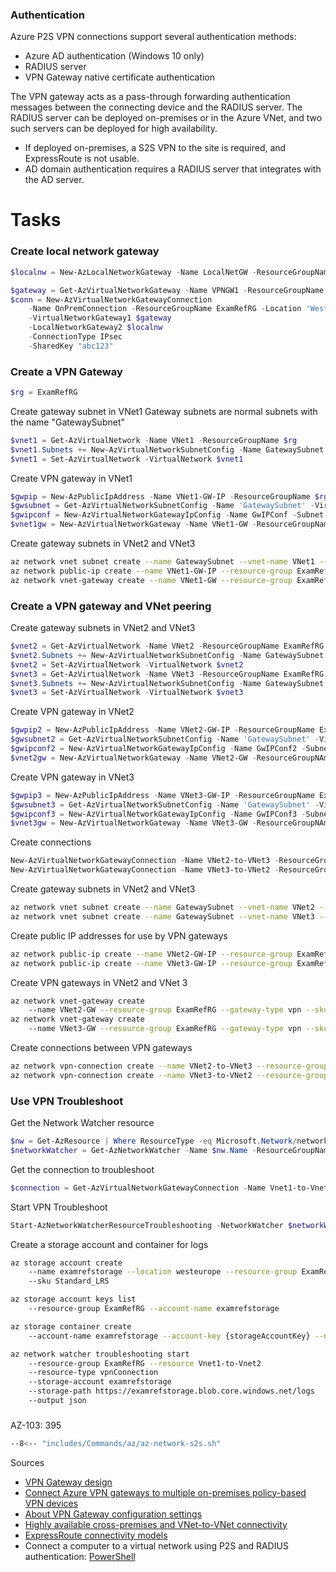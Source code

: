 ### Authentication

Azure P2S VPN connections support several authentication methods:

- Azure AD authentication (Windows 10 only)
- RADIUS server
- VPN Gateway native certificate authentication

The VPN gateway acts as a pass-through forwarding authentication messages between the connecting device and the RADIUS server. The RADIUS server can be deployed on-premises or in the Azure VNet, and two such servers can be deployed for high availability.

- If deployed on-premises, a S2S VPN to the site is required, and ExpressRoute is not usable.
- AD domain authentication requires a RADIUS server that integrates with the AD server.

# Tasks
### Create local network gateway

```powershell
$localnw = New-AzLocalNetworkGateway -Name LocalNetGW -ResourceGroupName ExamRefRG -Location "West Europe" -GatewayIpAddress "53.50.123.195" -AddressPrefix "10.5.0.0/16" 
```



```powershell title="Create VPN connection"
$gateway = Get-AzVirtualNetworkGateway -Name VPNGW1 -ResourceGroupName ExamRefRG
$conn = New-AzVirtualNetworkGatewayConnection 
    -Name OnPremConnection -ResourceGroupName ExamRefRG -Location 'West Europe' 
    -VirtualNetworkGateway1 $gateway 
    -LocalNetworkGateway2 $localnw 
    -ConnectionType IPsec 
    -SharedKey "abc123"
```

### Create a VPN Gateway

```powershell
$rg = ExamRefRG
```
Create gateway subnet in VNet1
Gateway subnets are normal subnets with the name "GatewaySubnet"
```powershell
$vnet1 = Get-AzVirtualNetwork -Name VNet1 -ResourceGroupName $rg
$vnet1.Subnets += New-AzVirtualNetworkSubnetConfig -Name GatewaySubnet -AddressPrefix 10.1.1.0/27
$vnet1 = Set-AzVirtualNetwork -VirtualNetwork $vnet1
```
Create VPN gateway in VNet1
```powershell
$gwpip = New-AzPublicIpAddress -Name VNet1-GW-IP -ResourceGroupName $rg -Location 'North Europe' -AllocationMethod Dynamic
$gwsubnet = Get-AzVirtualNetworkSubnetConfig -Name 'GatewaySubnet' -VirtualNetwork $vnet1
$gwipconf = New-AzVirtualNetworkGatewayIpConfig -Name GwIPConf -Subnet $gwsubnet -PublicIpAddress $gwpip
$vnet1gw = New-AzVirtualNetworkGateway -Name VNet1-GW -ResourceGroupName $rg -Location 'North Europe' -IpConfigurations $gwipconf -GatewayType Vpn -VpnType RouteBased -GatewaySku VpnGw1
```

Create gateway subnets in VNet2 and VNet3
```sh
az network vnet subnet create --name GatewaySubnet --vnet-name VNet1 --resource-group ExamRefRG --address-prefixes 10.1.1.0/27
az network public-ip create --name VNet1-GW-IP --resource-group ExamRefRG --location NorthEurope
az network vnet-gateway create --name VNet1-GW --resource-group ExamRefRG --gateway-type vpn --sku VpnGw1 --vpn-type RouteBased --vnet VNet1 --public-ip-addresses VNet1-GW-IP --location NorthEurope
```
### Create a VPN gateway and VNet peering

Create gateway subnets in VNet2 and VNet3
```powershell
$vnet2 = Get-AzVirtualNetwork -Name VNet2 -ResourceGroupName ExamRefRG
$vnet2.Subnets += New-AzVirtualNetworkSubnetConfig -Name GatewaySubnet -AddressPrefix 10.2.1.0/27
$vnet2 = Set-AzVirtualNetwork -VirtualNetwork $vnet2
$vnet3 = Get-AzVirtualNetwork -Name VNet3 -ResourceGroupName ExamRefRG
$vnet3.Subnets += New-AzVirtualNetworkSubnetConfig -Name GatewaySubnet -AddressPrefix 10.3.1.0/27
$vnet3 = Set-AzVirtualNetwork -VirtualNetwork $vnet3
```
Create VPN gateway in VNet2
```powershell
$gwpip2 = New-AzPublicIpAddress -Name VNet2-GW-IP -ResourceGroupName ExamRefRG -Location $vnet2.Location -AllocationMethod Dynamic
$gwsubnet2 = Get-AzVirtualNetworkSubnetConfig -Name 'GatewaySubnet' -VirtualNetwork $vnet2
$gwipconf2 = New-AzVirtualNetworkGatewayIpConfig -Name GwIPConf2 -Subnet $gwsubnet2 -PublicIpAddress $gwpip2
$vnet2gw = New-AzVirtualNetworkGateway -Name VNet2-GW -ResourceGroupNAme ExamRefR -Location $vnet2.Location -IpConfigurations $gwipconf2 -GatewayType Vpn -VpnType RouteBased -GatewaySku VpnGw1
```
Create VPN gateway in VNet3
```powershell
$gwpip3 = New-AzPublicIpAddress -Name VNet3-GW-IP -ResourceGroupName ExamRefR -Location $vnet3.Location -AllocationMethod Dynamic
$gwsubnet3 = Get-AzVirtualNetworkSubnetConfig -Name 'GatewaySubnet' -VirtualNetwork $vnet3
$gwipconf3 = New-AzVirtualNetworkGatewayIpConfig -Name GwIPConf3 -Subnet $gwsubnet3 -PublicIpAddress $gwpip3
$vnet3gw = New-AzVirtualNetworkGateway -Name VNet3-GW -ResourceGroupNAme ExamRefRG -Location $vnet3.Location -IpConfigurations $gwipconf3 -GatewayType Vpn -VpnType RouteBased -GatewaySku VpnGw1
```
Create connections
```powershell
New-AzVirtualNetworkGatewayConnection -Name VNet2-to-VNet3 -ResourceGroupName ExamRefRG -Location $vnet2.Location -VirtualNetworkGateway1 $vnet2gw -VirtualNetworkGateway2 $vnet3gw -ConnectionType VNet2VNet -SharedKey "secretkey123"
New-AzVirtualNetworkGatewayConnection -Name VNet3-to-VNet2 -ResourceGroupName ExamRefRG -Location $vnet3.Location -VirtualNetworkGateway1 $vnet3gw -VirtualNetworkGateway2 $vnet2gw -ConnectionType VNet2VNet -SharedKey "secretkey123"
```

Create gateway subnets in VNet2 and VNet3
```sh
az network vnet subnet create --name GatewaySubnet --vnet-name VNet2 --resource-group ExamRefRG --address-prefixes 10.2.1.0/27
az network vnet subnet create --name GatewaySubnet --vnet-name VNet3 --resource-group ExamRefRG --address-prefixes 10.3.1.0/27
```
Create public IP addresses for use by VPN gateways
```sh
az network public-ip create --name VNet2-GW-IP --resource-group ExamRefRG --location NorthEurope
az network public-ip create --name VNet3-GW-IP --resource-group ExamRefRG --location WestEurope
```
Create VPN gateways in VNet2 and VNet 3
```sh
az network vnet-gateway create 
    --name VNet2-GW --resource-group ExamRefRG --gateway-type vpn --sku VpnGw1 --vpn-type RouteBased --vnet VNet2 --public-ip-addresses VNet2-GW-IP --location NorthEurope
az network vnet-gateway create 
    --name VNet3-GW --resource-group ExamRefRG --gateway-type vpn --sku VpnGw1 --vpn-type RouteBased --vnet VNet3 --public-ip-addresses VNet3-GW-IP --location WestEurope
```
Create connections between VPN gateways
```sh
az network vpn-connection create --name VNet2-to-VNet3 --resource-group ExamRefRG --vnet-gateway1 VNet2-GW --vnet-gateway2 VNet3-GW --shared-key secretkey123 --location NorthEurope
az network vpn-connection create --name VNet3-to-VNet2 --resource-group ExamRefRG --vnet-gateway1 VNet3-GW --vnet-gateway2 VNet2-GW --shared-key secretkey123 --location WestEurope
```
### Use VPN Troubleshoot

Get the Network Watcher resource
```powershell
$nw = Get-AzResource | Where ResourceType -eq Microsoft.Network/networkWatchers -and Location -eq WestEurope
$networkWatcher = Get-AzNetworkWatcher -Name $nw.Name -ResourceGroupName $nw.ResourceGroupName
```

Get the connection to troubleshoot
```powershell
$connection = Get-AzVirtualNetworkGatewayConnection -Name Vnet1-to-Vnet2 -ResourceGroupName ExamRefRG
```

Start VPN Troubleshoot

```powershell
Start-AzNetworkWatcherResourceTroubleshooting -NetworkWatcher $networkWatcher -TargetResourceId $connection.Id -StorageId $sa.Id -StoragePath "$($sa.PrimaryEndpoints.Blob)$($sc.name)"
```

Create a storage account and container for logs

```sh
az storage account create 
    --name examrefstorage --location westeurope --resource-group ExamRefRG 
    --sku Standard_LRS

az storage account keys list 
    --resource-group ExamRefRG --account-name examrefstorage

az storage container create 
    --account-name examrefstorage --account-key {storageAccountKey} --name logs
```


```sh title="Start VPN Troubleshoot"
az network watcher troubleshooting start 
    --resource-group ExamRefRG --resource Vnet1-to-Vnet2 
    --resource-type vpnConnection 
    --storage-account examrefstorage 
    --storage-path https://examrefstorage.blob.core.windows.net/logs 
    --output json
```
### 

AZ-103: 395

```sh title="Create a Site-to-Site VPN"
--8<-- "includes/Commands/az/az-network-s2s.sh"
```

Sources

- [VPN Gateway design](https://docs.microsoft.com/en-us/azure/vpn-gateway/design)
- [Connect Azure VPN gateways to multiple on-premises policy-based VPN devices](https://docs.microsoft.com/en-us/azure/vpn-gateway/vpn-gateway-connect-multiple-policybased-rm-ps)
- [About VPN Gateway configuration settings](https://docs.microsoft.com/en-us/azure/vpn-gateway/vpn-gateway-about-vpn-gateway-settings)
- [Highly available cross-premises and VNet-to-VNet connectivity](https://docs.microsoft.com/en-us/azure/vpn-gateway/vpn-gateway-highlyavailable)
- [ExpressRoute connectivity models](https://docs.microsoft.com/en-us/azure/expressroute/expressroute-connectivity-models)
- Connect a computer to a virtual network using P2S and RADIUS authentication: [PowerShell](https://docs.microsoft.com/en-us/azure/vpn-gateway/point-to-site-how-to-radius-ps)